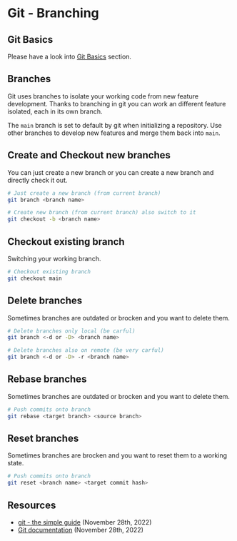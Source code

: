 <!--ci {"name": "Git - Branching", "description": "Fuu bla", "keywords": ["git", "branching"]} -->
# Git - Branching
## Git Basics
Please have a look into [Git Basics](?path=src/docs/git/basics.md) section.

## Branches
Git uses branches to isolate your working code from new feature development. Thanks to branching in git you can work an different feature isolated, each in its own branch.

The `main` branch is set to default by git when initializing a repository. Use other branches to develop new features and merge them back into `main`.

## Create and Checkout new branches
You can just create a new branch or you can create a new branch and directly check it out.
```sh
# Just create a new branch (from current branch)
git branch <branch name>

# Create new branch (from current branch) also switch to it
git checkout -b <branch name>
```

## Checkout existing branch 
Switching your working branch.
```sh
# Checkout existing branch
git checkout main
```

## Delete branches
Sometimes branches are outdated or brocken and you want to delete them.
```sh
# Delete branches only local (be carful)
git branch <-d or -D> <branch name>

# Delete branches also on remote (be very carful)
git branch <-d or -D> -r <branch name>
```

## Rebase branches
Sometimes branches are outdated or brocken and you want to delete them.
```sh
# Push commits onto branch
git rebase <target branch> <source branch>
```

## Reset branches
Sometimes branches are brocken and you want to reset them to a working state.
```sh
# Push commits onto branch
git reset <branch name> <target commit hash>
```

## Resources
- [git - the simple guide](https://rogerdudler.github.io/git-guide/) (November 28th, 2022)
- [Git documentation](https://git-scm.com/docs/git-branch) (November 28th, 2022)